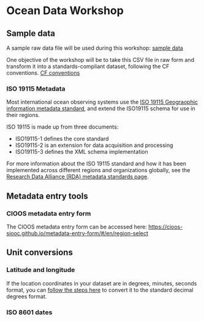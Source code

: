 # Ocean Data Workshop

## Sample data

A sample raw data file will be used during this workshop:
[sample data](sample_data/wsp_wave_buoy_raw.csv)

One objective of the workshop will be to take this CSV file in raw form and transform it into a standards-compliant dataset, following the CF conventions.
[CF conventions](https://cfconventions.org)

### ISO 19115 Metadata

Most international ocean observing systems use the [ISO 19115 Geograophic information metadata standard](https://www.iso.org/standard/53798.html), and extend the ISO19115 schema for use in their regions. 

ISO 19115 is made up from three documents:
* ISO19115-1 defines the core standard
* ISO19115-2 is an extension for data acquisition and processing
* ISO19115-3 defines the XML schema implementation

For more information about the ISO 19115 standard and how it has been implemented across different regions and organizations globally, see the [Research Data Alliance (RDA) metadata standards page](https://rdamsc.bath.ac.uk/msc/m22).

## Metadata entry tools

### CIOOS metadata entry form

The CIOOS metadata entry form can be accessed here:
https://cioos-siooc.github.io/metadata-entry-form/#/en/region-select

## Unit conversions

### Latitude and longitude

If the location coordinates in your dataset are in degrees, minutes, seconds format, you can [follow the steps here](LAT_LON_CONVERSION.md) to convert it to the standard decimal degrees format.

### ISO 8601 dates




